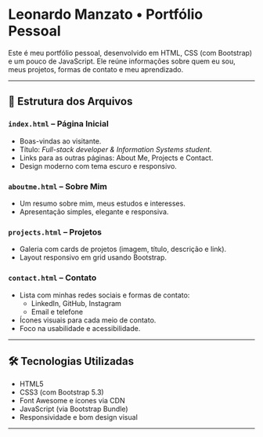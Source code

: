 # Leonardo Manzato • Portfólio Pessoal

Este é meu portfólio pessoal, desenvolvido em HTML, CSS (com Bootstrap) e um pouco de JavaScript. Ele reúne informações sobre quem eu sou, meus projetos, formas de contato e meu aprendizado.

---

## 📁 Estrutura dos Arquivos

### `index.html` – **Página Inicial**
- Boas-vindas ao visitante.
- Título: *Full-stack developer & Information Systems student*.
- Links para as outras páginas: About Me, Projects e Contact.
- Design moderno com tema escuro e responsivo.

### `aboutme.html` – **Sobre Mim**
- Um resumo sobre mim, meus estudos e interesses.
- Apresentação simples, elegante e responsiva.

### `projects.html` – **Projetos**
- Galeria com cards de projetos (imagem, título, descrição e link).
- Layout responsivo em grid usando Bootstrap.

### `contact.html` – **Contato**
- Lista com minhas redes sociais e formas de contato:
  - LinkedIn, GitHub, Instagram
  - Email e telefone
- Ícones visuais para cada meio de contato.
- Foco na usabilidade e acessibilidade.

---

## 🛠️ Tecnologias Utilizadas

- HTML5
- CSS3 (com Bootstrap 5.3)
- Font Awesome e ícones via CDN
- JavaScript (via Bootstrap Bundle)
- Responsividade e bom design visual

---